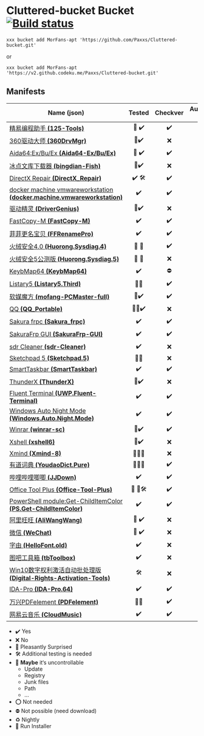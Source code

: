 # Cluttered-bucket Bucket [![Build status](https://ci.appveyor.com/api/projects/status/r1swkc1x7whqn278?svg=true)](https://ci.appveyor.com/project/Paxxs/cluttered-bucket)

`xxx bucket add MorFans-apt 'https://github.com/Paxxs/Cluttered-bucket.git'`

or

`xxx bucket add MorFans-apt 'https://v2.github.codeku.me/Paxxs/Cluttered-bucket.git'`

## Manifests

| Name **(json)**                                              |                           Tested                           |      Checkver      |           Autoupdate (Hash)            |      Official      |
| ------------------------------------------------------------ | :--------------------------------------------------------: | :----------------: | :------------------------------------: | :----------------: |
| [精易编程助手 **(125-Tools)**](./bucket/125-Tools.json)      |         :large_orange_diamond: :heavy_check_mark:          | :heavy_check_mark: |    :heavy_check_mark: (:no_entry:)​     | :heavy_check_mark: |
| [360驱动大师 **(360DrvMgr)**](./bucket/360DrvMgr.json)       |                  :tada::heavy_check_mark:                  |        :x:         |               :x: (:x:)                |        :x:         |
| [Aida64:Ex/Bu/Ex **(Aida64-Ex/Bu/Ex)**](./bucket/Aida64-Ex/Bu/Ex.json) |                 :tada: :heavy_check_mark:                  | :heavy_check_mark: |    :heavy_check_mark: (:no_entry:)     | :heavy_check_mark: |
| [冰点文库下载器 **(bingdian-Fish)**](./bucket/bingdian-Fish.json) |                  :tada::heavy_check_mark:                  |        :x:         |               :x: (:x:)                |        :x:         |
| [DirectX Repair **(DirectX_Repair)**](./bucket/DirectX_Repair.json) |           :heavy_check_mark: :hammer_and_wrench:           | :heavy_check_mark: |               :x: (:x:)                | :heavy_check_mark: |
| [docker machine vmwareworkstation **(docker.machine.vmwareworkstation)**](./bucket/docker.machine.vmwareworkstation.json) |                     :heavy_check_mark:                     | :heavy_check_mark: |    :heavy_check_mark: (:no_entry:)     | :heavy_check_mark: |
| [驱动精灵 **(DriverGenius)**](./bucket/DriverGenius.json)    |                  :tada::heavy_check_mark:                  |        :x:         |               :x: (:x:)                |        :x:         |
| [FastCopy-M **(FastCopy-M)**](./bucket/FastCopy-M.json)      |                     :heavy_check_mark:                     | :heavy_check_mark: |    :heavy_check_mark: (:no_entry:)     | :heavy_check_mark: |
| [菲菲更名宝贝 **(FFRenamePro)**](./bucket/FFRenamePro.json)  |                     :heavy_check_mark:                     | :heavy_check_mark: |    :heavy_check_mark: (:no_entry:)     | :heavy_check_mark: |
| [火绒安全4.0 **(Huorong.Sysdiag.4)**](./bucket/Huorong.Sysdiag.4.json) |          :large_orange_diamond: :jack_o_lantern:           | :heavy_check_mark: |    :heavy_check_mark: (:no_entry:)     | :heavy_check_mark: |
| [火绒安全5公测版 **(Huorong.Sysdiag.5)**](./bucket/Huorong.Sysdiag.5.json) |          :large_orange_diamond: :jack_o_lantern:           |        :x:         |               :x: (:x:)                | :heavy_check_mark: |
| [KeybMap64 **(KeybMap64)**](./bucket/KeybMap64.json)         |                     :heavy_check_mark:                     |     :no_entry:     |               :x: (:x:)                | :heavy_check_mark: |
| [Listary5 **(Listary5.Third)**](./bucket/Listary5.Third.json) |                   :tada::jack_o_lantern:                   | :heavy_check_mark: |               :x: (:x:)                |        :x:         |
| [软媒魔方 **(mofang-PCMaster-full)**](./bucket/mofang-PCMaster-full.json) |          :large_orange_diamond::heavy_check_mark:          | :heavy_check_mark: |    :heavy_check_mark: (:no_entry:)     | :heavy_check_mark: |
| [QQ **(QQ_Portable)**](./bucket/QQ_Portable.json)            |       :tada::large_orange_diamond::heavy_check_mark:       |        :x:         |               :x: (:x:)                |        :x:         |
| [Sakura frpc **(Sakura_frpc)**](./bucket/Sakura_frpc.json)   |                     :heavy_check_mark:                     | :heavy_check_mark: |    :heavy_check_mark: (:no_entry:)     | :heavy_check_mark: |
| [SakuraFrp GUI **(SakuraFrp-GUI)**](./bucket/SakuraFrp-GUI.json) |                     :heavy_check_mark:                     | :heavy_check_mark: |    :heavy_check_mark: (:no_entry:)     | :heavy_check_mark: |
| [sdr Cleaner **(sdr-Cleaner)**](./bucket/sdr-Cleaner.json)   |                     :heavy_check_mark:                     |        :x:         |               :x: (:x:)                | :heavy_check_mark: |
| [Sketchpad 5 **(Sketchpad.5)**](./bucket/Sketchpad.5.json)   |                   :tada::jack_o_lantern:                   |        :x:         |               :x: (:x:)                |        :x:         |
| [SmartTaskbar **(SmartTaskbar)**](./bucket/SmartTaskbar.json) |                     :heavy_check_mark:                     | :heavy_check_mark: |    :heavy_check_mark: (:no_entry:)     | :heavy_check_mark: |
| [ThunderX **(ThunderX)**](./bucket/ThunderX.json)            |                  :tada::heavy_check_mark:                  |        :x:         |               :x: (:x:)                |        :x:         |
| [Fluent Terminal **(UWP.Fluent-Terminal)**](./bucket/UWP.Fluent-Terminal.json) |                     :heavy_check_mark:                     | :heavy_check_mark: |    :heavy_check_mark: (:no_entry:)     | :heavy_check_mark: |
| [Windows Auto Night Mode **(Windows.Auto.Night.Mode)**](./bucket/Windows.Auto.Night.Mode.json) |                     :heavy_check_mark:                     | :heavy_check_mark: |    :heavy_check_mark: (:no_entry:)     | :heavy_check_mark: |
| [Winrar **(winrar-sc)**](./bucket/winrar-sc.json)            |                  :tada::heavy_check_mark:                  | :heavy_check_mark: |               :x: (:x:)                | :heavy_check_mark: |
| [Xshell **(xshell6)**](./bucket/xshell6.json)                |                  :tada::heavy_check_mark:                  |        :x:         |               :x: (:x:)                |        :x:         |
| [Xmind **(Xmind-8)**](./bucket/Xmind-8.json)                 |        :tada::large_orange_diamond::jack_o_lantern:        |        :x:         |               :x: (:x:)                |        :x:         |
| [有道词典 **(YoudaoDict.Pure)**](./bucket/YoudaoDict.Pure.json) |        :tada::large_orange_diamond::jack_o_lantern:        | :heavy_check_mark: |               :x: (:x:)                |        :x:         |
| [哔哩哔哩唧唧 **(JJDown)**](./bucket/JJDown.json)            |                     :heavy_check_mark:                     | :heavy_check_mark: |     :heavy_check_mark:(:no_entry:)     | :heavy_check_mark: |
| [Office Tool Plus **(Office-Tool-Plus)**](./bucket/Office-Tool-Plus.json) | :large_orange_diamond: :jack_o_lantern::hammer_and_wrench: | :heavy_check_mark: | :heavy_check_mark:(:heavy_check_mark:) | :heavy_check_mark: |
| [PowerShell module:Get-ChildItemColor **(PS.Get-ChildItemColor)**](./bucket/PS.Get-ChildItemColor.json) |                     :heavy_check_mark:                     | :heavy_check_mark: |     :heavy_check_mark:(:no_entry:)     | :heavy_check_mark: |
| [阿里旺旺 **(AliWangWang)**](./bucket/AliWangWang.json)      |                 :tada: :heavy_check_mark:                  |        :x:         |               :x: (:x:)                |        :x:         |
| [微信 **(WeChat)**](./bucket/WeChat.json)                    |                 :tada: :heavy_check_mark:                  |        :x:         |               :x: (:x:)                |        :x:         |
| [字由 **(HelloFont.old)**](./bucket/HelloFont.old.json)      |                     :heavy_check_mark:                     |        :x:         |               :x: (:x:)                | :heavy_check_mark: |
| [图吧工具箱 **(tbToolbox)**](./bucket/tbToolbox.json)        |                     :heavy_check_mark:                     |        :x:         |               :x: (:x:)                | :heavy_check_mark: |
| [Win10数字权利激活自动批处理版 **(Digital-Rights-Activation-Tools)**](./bucket/Digital-Rights-Activation-Tools.json) |                    :hammer_and_wrench:                     |        :x:         |               :x: (:x:)                | :heavy_check_mark: |
| [IDA-Pro **(IDA-Pro.64)**](./bucket/IDA-Pro.64.json)         |                     :heavy_check_mark:                     | :heavy_check_mark: |               :x: (:x:)                |        :x:         |
| [万兴PDFelement **(PDFelement)**](./bucket/PDFelement.json)  |           :large_orange_diamond::jack_o_lantern:           | :heavy_check_mark: |               :x: (:x:)                |        :x:         |
| [网易云音乐 **(CloudMusic)**](./bucket/CloudMusic.json)      |                     :heavy_check_mark:                     | :heavy_check_mark: |               :x: (:x:)                |        :x:         |

- :heavy_check_mark: Yes
- :x: No
- :tada: Pleasantly Surprised
- :hammer_and_wrench: Additional testing is needed
- :large_orange_diamond: **Maybe** it‘s uncontrollable
  - Update
  - Registry
  - Junk files
  - Path
  - …
- :o: Not needed
- :no_entry: Not possible (need download)
- :recycle: Nightly
- :jack_o_lantern: Run Installer
